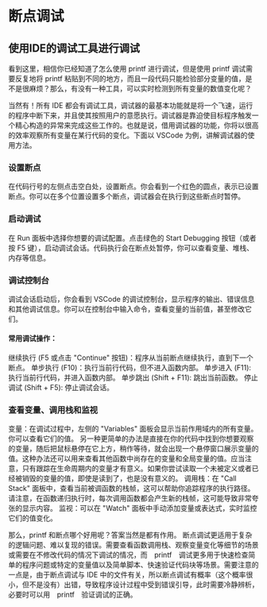 # 断点调试

## 使用IDE的调试工具进行调试

看到这里，相信你已经知道了怎么使用 printf 进行调试，但是使用 printf 调试需要反复地将 printf 粘贴到不同的地方，而且一段代码只能检验部分变量的值，是不是很麻烦？那么，有没有一种工具，可以实时检测到所有变量的数值变化呢？

当然有！所有 IDE 都会有调试工具，调试器的最基本功能就是将一个飞速，运行的程序中断下来，并且使其按照用户的意愿执行。调试器是靠迫使目标程序触发一个精心构造的异常来完成这些工作的。也就是说，借用调试器的功能，你将以很高的效率观察所有变量在某行代码的变化。下面以 VSCode 为例，讲解调试器的使用方法。

### 设置断点
在代码行号的左侧点击空白处，设置断点。你会看到一个红色的圆点，表示已设置断点。你可以在多个位置设置多个断点，调试器会在执行到这些断点时暂停。

### 启动调试
在 Run 面板中选择你想要的调试配置。点击绿色的 Start Debugging 按钮（或者按 F5 键），启动调试会话。代码执行会在断点处暂停，你可以查看变量、堆栈、内存等信息。

### 调试控制台
调试会话启动后，你会看到 VSCode 的调试控制台，显示程序的输出、错误信息和其他调试信息。你可以在控制台中输入命令，查看变量的当前值，甚至修改它们。

#### 常用调试操作：
继续执行 (F5 或点击 "Continue" 按钮)：程序从当前断点继续执行，直到下一个断点。
单步执行 (F10)：执行当前行代码，但不进入函数内部。
单步进入 (F11): 执行当前行代码，并进入函数内部。
单步跳出 (Shift + F11): 跳出当前函数。
停止调试 (Shift + F5): 停止调试会话。

### 查看变量、调用栈和监视
变量：在调试过程中，左侧的 "Variables" 面板会显示当前作用域内的所有变量。你可以查看它们的值。
另一种更简单的办法是直接在你的代码中找到你想要观察的变量，随后把鼠标悬停在它上方，稍作等待，就会出现一个悬停窗口展示变量的值。这种办法还可以用来查看其他函数中尚存在的变量和全局变量的值。应当注意，只有跟踪在生命周期内的变量才有意义。如果你尝试读取一个未被定义或者已经被销毁的变量的值，即使是读到了，也是没有意义的。
调用栈：在 "Call Stack" 面板中，查看当前被调函数的栈帧，这可以帮助你追踪程序的执行路径。
请注意，在函数递归执行时，每次调用函数都会产生新的栈帧，这可能导致非常夸张的显示内容。
监视：可以在 "Watch" 面板中手动添加变量或表达式，实时监控它们的值变化。

那么，printf 和断点哪个好用呢？答案当然是都有作用。
断点调试更适用于复杂的逻辑问题、难以复现的错误。需要查看函数调用栈、观察变量变化等细节的场景或需要在不修改代码的情况下调试的情况，而　printf　调试更多用于快速检查简单的程序问题或特定的变量值以及简单脚本、快速验证代码块等场景。需要注意的一点是，由于断点调试与 IDE 中的文件有关，所以断点调试有概率（这个概率很小，但不是没有）出错，导致程序设计过程中受到错误引导，此时需要冷静辨析，必要时可以用　printf　验证调试的正确。